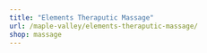 ```yaml
---
title: "Elements Theraputic Massage"
url: /maple-valley/elements-theraputic-massage/
shop: massage
---
```

